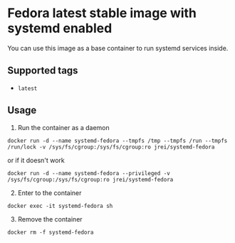 # Fedora latest stable image with systemd enabled

You can use this image as a base container to run systemd services inside.

## Supported tags
 - `latest`

## Usage

1. Run the container as a daemon

`docker run -d --name systemd-fedora --tmpfs /tmp --tmpfs /run --tmpfs /run/lock -v /sys/fs/cgroup:/sys/fs/cgroup:ro jrei/systemd-fedora`

or if it doesn't work

`docker run -d --name systemd-fedora --privileged -v /sys/fs/cgroup:/sys/fs/cgroup:ro jrei/systemd-fedora`

2. Enter to the container

`docker exec -it systemd-fedora sh`

3. Remove the container

`docker rm -f systemd-fedora`
